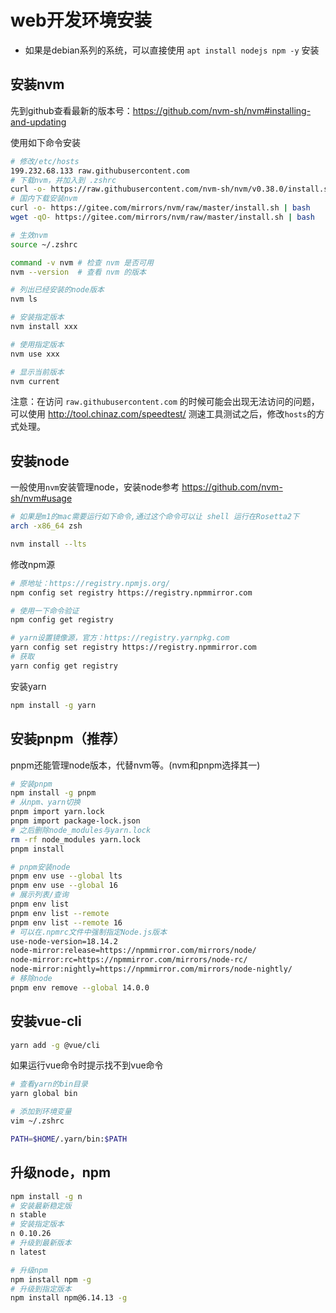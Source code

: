 # web开发环境安装

* 如果是debian系列的系统，可以直接使用 `apt install nodejs npm -y` 安装

## 安装nvm

先到github查看最新的版本号：https://github.com/nvm-sh/nvm#installing-and-updating

使用如下命令安装
```bash
# 修改/etc/hosts
199.232.68.133 raw.githubusercontent.com
# 下载nvm，并加入到 .zshrc
curl -o- https://raw.githubusercontent.com/nvm-sh/nvm/v0.38.0/install.sh | bash
# 国内下载安装nvm
curl -o- https://gitee.com/mirrors/nvm/raw/master/install.sh | bash
wget -qO- https://gitee.com/mirrors/nvm/raw/master/install.sh | bash

# 生效nvm
source ~/.zshrc

command -v nvm # 检查 nvm 是否可用
nvm --version  # 查看 nvm 的版本

# 列出已经安装的node版本
nvm ls

# 安装指定版本
nvm install xxx

# 使用指定版本
nvm use xxx

# 显示当前版本
nvm current
```

注意：在访问 `raw.githubusercontent.com` 的时候可能会出现无法访问的问题，可以使用 http://tool.chinaz.com/speedtest/ 测速工具测试之后，修改`hosts`的方式处理。

## 安装node

一般使用`nvm`安装管理node，安装node参考 https://github.com/nvm-sh/nvm#usage

```bash
# 如果是m1的mac需要运行如下命令,通过这个命令可以让 shell 运行在Rosetta2下
arch -x86_64 zsh

nvm install --lts
```

修改npm源

```bash
# 原地址：https://registry.npmjs.org/
npm config set registry https://registry.npmmirror.com

# 使用一下命令验证
npm config get registry

# yarn设置镜像源，官方：https://registry.yarnpkg.com
yarn config set registry https://registry.npmmirror.com
# 获取
yarn config get registry
```

安装yarn

```bash
npm install -g yarn
```

## 安装pnpm（推荐）

pnpm还能管理node版本，代替nvm等。(nvm和pnpm选择其一)

```bash
# 安装pnpm
npm install -g pnpm
# 从npm、yarn切换
pnpm import yarn.lock
pnpm import package-lock.json
# 之后删除node_modules与yarn.lock
rm -rf node_modules yarn.lock
pnpm install

# pnpm安装node
pnpm env use --global lts
pnpm env use --global 16
# 展示列表/查询
pnpm env list
pnpm env list --remote
pnpm env list --remote 16
# 可以在.npmrc文件中强制指定Node.js版本
use-node-version=18.14.2
node-mirror:release=https://npmmirror.com/mirrors/node/
node-mirror:rc=https://npmmirror.com/mirrors/node-rc/
node-mirror:nightly=https://npmmirror.com/mirrors/node-nightly/
# 移除node
pnpm env remove --global 14.0.0
```

## 安装vue-cli

```bash
yarn add -g @vue/cli
```

如果运行vue命令时提示找不到vue命令

```bash
# 查看yarn的bin目录
yarn global bin

# 添加到环境变量
vim ~/.zshrc

PATH=$HOME/.yarn/bin:$PATH
```

## 升级node，npm

```bash
npm install -g n
# 安装最新稳定版
n stable
# 安装指定版本
n 0.10.26
# 升级到最新版本
n latest

# 升级npm
npm install npm -g
# 升级到指定版本
npm install npm@6.14.13 -g
```

